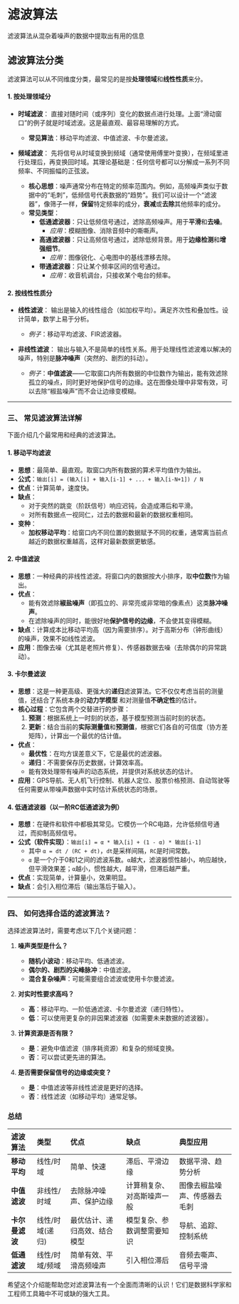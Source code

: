 # 滤波算法

滤波算法从混杂着噪声的数据中提取出有用的信息

## 滤波算法分类

滤波算法可以从不同维度分类，最常见的是按**处理领域**和**线性性质**来分。

#### 1. 按处理领域分

*   **时域滤波**：
    直接对随时间（或序列）变化的数据点进行处理。上面“滑动窗口”的例子就是时域滤波。这是最直观、最容易理解的方式。
    *   **常见算法**：移动平均滤波、中值滤波、卡尔曼滤波。

*   **频域滤波**：
    先将信号从时域变换到频域（通常使用傅里叶变换），在频域里进行处理后，再变换回时域。其理论基础是：任何信号都可以分解成一系列不同频率、不同振幅的正弦波。
    *   **核心思想**：噪声通常分布在特定的频率范围内。例如，高频噪声类似于数据中的“毛刺”，低频信号代表数据的“趋势”。我们可以设计一个“滤波器”，像筛子一样，**保留**特定频率的成分，**衰减**或**去除**其他频率的成分。
    *   **常见类型**：
        *   **低通滤波器**：只让低频信号通过，滤除高频噪声。用于**平滑**和**去噪**。
            *   *应用*：模糊图像、消除音频中的嘶嘶声。
        *   **高通滤波器**：只让高频信号通过，滤除低频背景。用于**边缘检测**和**增强细节**。
            *   *应用*：图像锐化、心电图中的基线漂移去除。
        *   **带通滤波器**：只让某个频率区间的信号通过。
            *   *应用*：收音机调台，只接收某个电台的频率。

#### 2. 按线性性质分

*   **线性滤波**：
    输出是输入的线性组合（如加权平均）。满足齐次性和叠加性。设计简单，数学上易于分析。
    *   *例子*：移动平均滤波、FIR滤波器。

*   **非线性滤波**：
    输出与输入不是简单的线性关系。用于处理线性滤波难以解决的噪声，特别是**脉冲噪声**（突然的、剧烈的抖动）。
    *   *例子*：**中值滤波**——它取窗口内所有数据的中位数作为输出，能有效滤除孤立的噪点，同时更好地保护信号的边缘。这在图像处理中非常有效，可以去除“椒盐噪声”而不会让边缘变模糊。

---

### 三、 常见滤波算法详解

下面介绍几个最常用和经典的滤波算法。

#### 1. 移动平均滤波

*   **思想**：最简单、最直观。取窗口内所有数据的算术平均值作为输出。
*   **公式**：`输出[i] = (输入[i] + 输入[i-1] + ... + 输入[i-N+1]) / N`
*   **优点**：计算简单，速度快。
*   **缺点**：
    *   对于突然的跳变（阶跃信号）响应迟钝，会造成滞后和平滑。
    *   对所有数据点一视同仁，过去的数据和最新的数据权重相同。
*   **变种**：
    *   **加权移动平均**：给窗口内不同位置的数据赋予不同的权重，通常离当前点越近的数据权重越高，这样对最新数据更敏感。

#### 2. 中值滤波

*   **思想**：一种经典的非线性滤波。将窗口内的数据按大小排序，取**中位数**作为输出。
*   **优点**：
    *   能有效滤除**椒盐噪声**（即孤立的、非常亮或非常暗的像素点）这类**脉冲噪声**。
    *   在滤除噪声的同时，能很好地**保护信号的边缘**，不会使其变得模糊。
*   **缺点**：计算成本比移动平均高（因为需要排序）。对于高斯分布（钟形曲线）的噪声，效果不如线性滤波。
*   **应用**：图像去噪（尤其是老照片修复）、传感器数据去噪（去除偶尔的异常跳动）。

#### 3. 卡尔曼滤波

*   **思想**：这是一种更高级、更强大的**递归**滤波算法。它不仅仅考虑当前的测量值，还结合了系统本身的**动力学模型** 和对测量值**不确定性**的估计。
*   **核心过程**：它包含两个交替进行的步骤：
    1.  **预测**：根据系统上一时刻的状态，基于模型预测当前时刻的状态。
    2.  **更新**：结合当前的**实际测量值**和**预测值**，根据它们各自的可信度（协方差矩阵），计算出一个最优的估计值。
*   **优点**：
    *   **最优性**：在均方误差意义下，它是最优的滤波器。
    *   **递归**：不需要保存历史数据，计算效率高。
    *   能有效处理带有噪声的动态系统，并提供对系统状态的估计。
*   **应用**：GPS导航、无人机飞行控制、机器人定位、股票价格预测、自动驾驶等任何需要从带噪声数据中实时估计系统状态的场景。

#### 4. 低通滤波器（以一阶RC低通滤波为例）

*   **思想**：在硬件和软件中都极其常见。它模仿一个RC电路，允许低频信号通过，而抑制高频信号。
*   **公式（软件实现）**：`输出[i] = α * 输入[i] + (1 - α) * 输出[i-1]`
    *   其中 `α = dt / (RC + dt)`，`dt`是采样间隔，`RC`是时间常数。
    *   `α` 是一个介于0和1之间的滤波系数。`α`越大，滤波器惯性越小，响应越快，但平滑效果差；`α`越小，惯性越大，越平滑，但滞后越严重。
*   **优点**：实现简单，计算量小，效果明显。
*   **缺点**：会引入相位滞后（输出落后于输入）。

---

### 四、 如何选择合适的滤波算法？

选择滤波算法时，需要考虑以下几个关键问题：

1.  **噪声类型是什么？**
    *   **随机小波动**：移动平均、低通滤波。
    *   **偶尔的、剧烈的尖峰脉冲**：中值滤波。
    *   **混合复杂噪声**：可能需要组合滤波或使用卡尔曼滤波。

2.  **对实时性要求高吗？**
    *   **高**：移动平均、一阶低通滤波、卡尔曼滤波（递归特性）。
    *   **低**：可以使用更复杂的非因果滤波器（如需要未来数据的滤波器）。

3.  **计算资源是否有限？**
    *   **是**：避免中值滤波（排序耗资源）和复杂的频域变换。
    *   **否**：可以尝试更先进的算法。

4.  **是否需要保留信号的边缘或突变？**
    *   **是**：中值滤波等非线性滤波是更好的选择。
    *   **否**：线性滤波（如移动平均）通常足够。

### 总结

| 滤波算法       | 类型            | 优点                         | 缺点                       | 典型应用                     |
| :------------- | :-------------- | :--------------------------- | :------------------------- | :--------------------------- |
| **移动平均**   | 线性/时域       | 简单、快速                   | 滞后、平滑边缘             | 数据平滑、趋势分析           |
| **中值滤波**   | 非线性/时域     | 去除脉冲噪声、保护边缘       | 计算稍复杂、对高斯噪声一般 | 图像去椒盐噪声、传感器去毛刺 |
| **卡尔曼滤波** | 线性/时域(递归) | 最优估计、递归高效、结合模型 | 模型复杂、参数调整需要知识 | 导航、追踪、控制系统         |
| **低通滤波**   | 线性/时域/频域  | 简单有效、平滑高频噪声       | 引入相位滞后               | 音频去嘶声、信号平滑         |

希望这个介绍能帮助您对滤波算法有一个全面而清晰的认识！它们是数据科学家和工程师工具箱中不可或缺的强大工具。